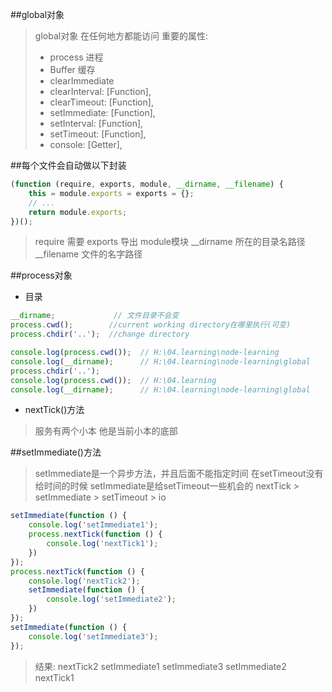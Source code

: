##global对象
> global对象  在任何地方都能访问
> 重要的属性:
> * process 进程
> * Buffer 缓存
> * clearImmediate
> * clearInterval: [Function],
> * clearTimeout: [Function],
> * setImmediate: [Function],
> * setInterval: [Function],
> * setTimeout: [Function],
> * console: [Getter],

##每个文件会自动做以下封装
```js
(function (require, exports, module, __dirname, __filename) {
    this = module.exports = exports = {};
    // ...
    return module.exports;
})();
```
> require 需要
> exports 导出
> module模块
> __dirname 所在的目录名路径
> __filename 文件的名字路径 

##process对象
* 目录
```js
__dirname;             // 文件目录不会变
process.cwd();        //current working directory在哪里执行(可变)
process.chdir('..');  //change directory

```

```js
console.log(process.cwd());  // H:\04.learning\node-learning
console.log(__dirname);      // H:\04.learning\node-learning\global
process.chdir('..');         
console.log(process.cwd());  // H:\04.learning
console.log(__dirname);      // H:\04.learning\node-learning\global
```


* nextTick()方法
> 服务有两个小本 他是当前小本的底部

##setImmediate()方法
> setImmediate是一个异步方法，并且后面不能指定时间
> 在setTimeout没有给时间的时候 setImmediate是给setTimeout一些机会的
> nextTick > setImmediate > setTimeout > io

```js
setImmediate(function () {
    console.log('setImmediate1');
    process.nextTick(function () {
        console.log('nextTick1');
    })
});
process.nextTick(function () {
    console.log('nextTick2');
    setImmediate(function () {
        console.log('setImmediate2');
    })
});
setImmediate(function () {
    console.log('setImmediate3');
});
```
> 结果:
> nextTick2
> setImmediate1
> setImmediate3
> setImmediate2
> nextTick1